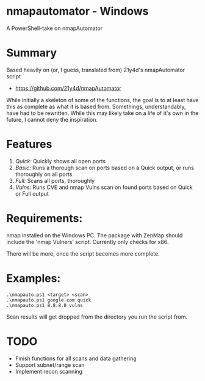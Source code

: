 # nmapautomator - Windows
A PowerShell-take on nmapAutomator


# Summary
Based heavily on (or, I guess, translated from) 21y4d's nmapAutomator script
  - https://github.com/21y4d/nmapAutomator

While initially a skeleton of some of the functions, the goal is to at least have this as complete as what it is based from.
Somethings, understandably, have had to be rewritten.
While this may likely take on a life of it's own in the future, I cannot deny the inspiration.


# Features
1. *Quick:* Quickly shows all open ports
2. *Basic:* Runs a thorough scan on ports based on a Quick output, or runs thoroughly on all ports
3. *Full:* Scans all ports, thoroughly
4. *Vulns:* Runs CVE and nmap Vulns scan on found ports based on Quick or Full output


# Requirements:
nmap installed on the Windows PC.  The package with ZenMap should include the 'nmap Vulners' script.  Currently only checks for x86.

There will be more, once the script becomes more complete.


# Examples:

    .\nmapauto.ps1 <target> <scan>
    .\nmapauto.ps1 google.com quick
    .\nmapauto.ps1 8.8.8.8 vulns

Scan results will get dropped from the directory you run the script from.


# TODO
* Finish functions for all scans and data gathering
* Support subnet/range scan
* Implement recon scanning
